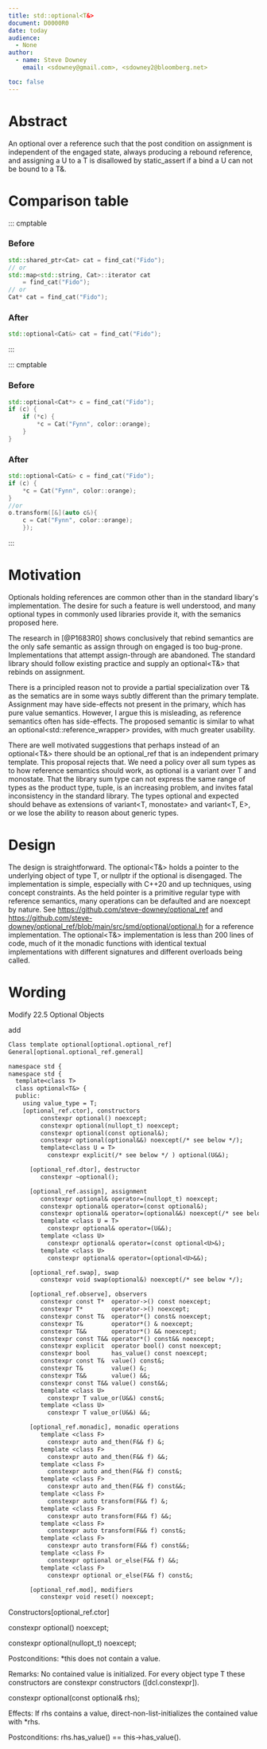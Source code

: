 ```yaml
---
title: std::optional<T&>
document: D0000R0
date: today
audience:
  - None
author:
  - name: Steve Downey
    email: <sdowney@gmail.com>, <sdowney2@bloomberg.net>

toc: false
---
```


# Abstract
An optional over a reference such that the post condition on assignment is independent of the engaged state, always producing a rebound reference, and assigning a U to a T is disallowed by static_assert if a bind a U can not be bound to a T&.

# Comparison table

::: cmptable

### Before
```c++
std::shared_ptr<Cat> cat = find_cat("Fido");
// or
std::map<std::string, Cat>::iterator cat
    = find_cat("Fido");
// or
Cat* cat = find_cat("Fido");
```
### After
```c++
std::optional<Cat&> cat = find_cat("Fido");
```

:::

::: cmptable

### Before
```c++
std::optional<Cat*> c = find_cat("Fido");
if (c) {
    if (*c) {
        *c = Cat("Fynn", color::orange);
    }
}
```
### After
```c++
std::optional<Cat&> c = find_cat("Fido");
if (c) {
    *c = Cat("Fynn", color::orange);
}
//or
o.transform([&](auto c&){
    c = Cat("Fynn", color::orange);
    });
````
:::

# Motivation
Optionals holding references are common other than in the standard libary's implementation.  The desire for such a feature is well understood, and many optional types in commonly used libraries provide it, with the semanics proposed here.

The research in [@P1683R0] shows conclusively that rebind semantics are the only safe semantic as assign through on engaged is too bug-prone. Implementations that attempt assign-through are abandoned. The standard library should follow existing practice and supply an optional<T&> that rebinds on assignment.

There is a principled reason not to provide a partial specialization over T& as the sematics are in some ways subtly different than the primary template. Assignment may have side-effects not present in the primary, which has pure value semantics. However, I argue this is misleading, as reference semantics often has side-effects. The proposed semantic is similar to what an optional<std::reference_wrapper<T>> provides, with much greater usability.

There are well motivated suggestions that perhaps instead of an optional<T&> there should be an optional_ref<T> that is an independent primary template. This proposal rejects that. We need a policy over all sum types as to how reference semantics should work, as optional is a variant over T and monostate. That the library sum type can not express the same range of types as the product type, tuple, is an increasing problem, and invites fatal inconsistency in the standard library. The types optional and expected should behave as extensions of variant<T, monostate> and variant<T, E>, or we lose the ability to reason about generic types.

# Design

The design is straightforward. The optional<T&> holds a pointer to the underlying object of type T, or nullptr if the optional is disengaged. The implementation is simple, especially with C++20 and up techniques, using concept constraints. As the held pointer is a primitive regular type with reference semantics, many operations can be defaulted and are noexcept by nature. See https://github.com/steve-downey/optional_ref and https://github.com/steve-downey/optional_ref/blob/main/src/smd/optional/optional.h for a reference implementation. The optional<T&> implementation is less than 200 lines of code, much of it the monadic functions with identical textual implementations with different signatures and different overloads being called.

# Wording
Modify 22.5 Optional Objects

add
```txt
Class template optional[optional.optional_ref]
General[optional.optional_ref.general]

namespace std {
namespace std {
  template<class T>
  class optional<T&> {
  public:
    using value_type = T;
    [optional_ref.ctor], constructors
         constexpr optional() noexcept;
         constexpr optional(nullopt_t) noexcept;
         constexpr optional(const optional&);
         constexpr optional(optional&&) noexcept(/* see below */);
         template<class U = T>
           constexpr explicit(/* see below */ ) optional(U&&);

      [optional_ref.dtor], destructor
         constexpr ~optional();

      [optional_ref.assign], assignment
         constexpr optional& operator=(nullopt_t) noexcept;
         constexpr optional& operator=(const optional&);
         constexpr optional& operator=(optional&&) noexcept(/* see below */);
         template <class U = T>
           constexpr optional& operator=(U&&);
         template <class U>
           constexpr optional& operator=(const optional<U>&);
         template <class U>
           constexpr optional& operator=(optional<U>&&);

      [optional_ref.swap], swap
         constexpr void swap(optional&) noexcept(/* see below */);

      [optional_ref.observe], observers
         constexpr const T*  operator->() const noexcept;
         constexpr T*        operator->() noexcept;
         constexpr const T&  operator*() const& noexcept;
         constexpr T&        operator*() & noexcept;
         constexpr T&&       operator*() && noexcept;
         constexpr const T&& operator*() const&& noexcept;
         constexpr explicit  operator bool() const noexcept;
         constexpr bool      has_value() const noexcept;
         constexpr const T&  value() const&;
         constexpr T&        value() &;
         constexpr T&&       value() &&;
         constexpr const T&& value() const&&;
         template <class U>
           constexpr T value_or(U&&) const&;
         template <class U>
           constexpr T value_or(U&&) &&;

      [optional_ref.monadic], monadic operations
         template <class F>
           constexpr auto and_then(F&& f) &;
         template <class F>
           constexpr auto and_then(F&& f) &&;
         template <class F>
           constexpr auto and_then(F&& f) const&;
         template <class F>
           constexpr auto and_then(F&& f) const&&;
         template <class F>
           constexpr auto transform(F&& f) &;
         template <class F>
           constexpr auto transform(F&& f) &&;
         template <class F>
           constexpr auto transform(F&& f) const&;
         template <class F>
           constexpr auto transform(F&& f) const&&;
         template <class F>
           constexpr optional or_else(F&& f) &&;
         template <class F>
           constexpr optional or_else(F&& f) const&;

      [optional_ref.mod], modifiers
         constexpr void reset() noexcept;
```

Constructors[optional\_ref.ctor]

constexpr optional() noexcept;

constexpr optional(nullopt\_t) noexcept;

Postconditions: *this does not contain a value.

Remarks: No contained value is initialized. For every object type T these constructors are constexpr constructors ([dcl.constexpr]).

constexpr optional(const optional& rhs);

Effects: If rhs contains a value, direct-non-list-initializes the contained value with *rhs.

Postconditions: rhs.has\_value() == this->has_value().

